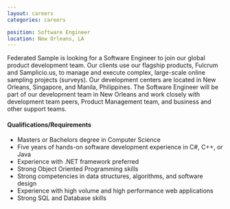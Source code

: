 ```yaml
---
layout: careers
categories: careers

position: Software Engineer
location: New Orleans, LA
---
```


Federated Sample is looking for a Software Engineer to join our global product development team. Our clients use our flagship products, Fulcrum and Samplicio.us, to manage and execute complex, large-scale online sampling projects (surveys). Our development centers are located in New Orleans, Singapore, and Manila, Philippines. The Software Engineer will be part of our development team in New Orleans and work closely with development team peers, Product Management team, and business and other support teams.

#### Qualifications/Requirements

- Masters or Bachelors degree in Computer Science
- Five years of hands-on software development experience in C#, C++, or Java
- Experience with .NET framework preferred
- Strong Object Oriented Programming skills
- Strong competencies in data structures, algorithms, and software design
- Experience with high volume and high performance web applications
- Strong SQL and Database skills